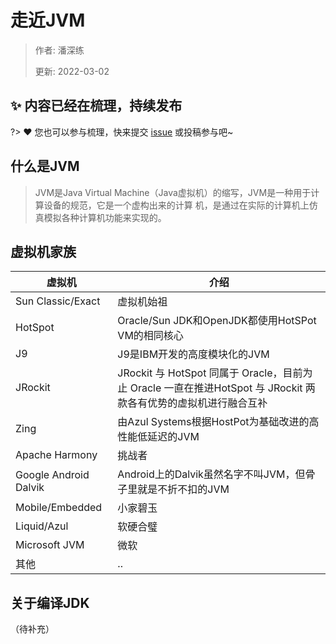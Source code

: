 # 走近JVM

> 作者: 潘深练
>
> 更新: 2022-03-02

## ✨ 内容已经在梳理，持续发布
?> ❤️ 您也可以参与梳理，快来提交 [issue](https://github.com/senlypan/jvm-docs/issues) 或投稿参与吧~

## 什么是JVM

> JVM是Java Virtual Machine（Java虚拟机）的缩写，JVM是一种用于计算设备的规范，它是一个虚构出来的计算
机，是通过在实际的计算机上仿真模拟各种计算机功能来实现的。

## 虚拟机家族


|  虚拟机  | 介绍 |
|---------|-----|
|  Sun Classic/Exact  | 虚拟机始祖 |
|  HotSpot  | Oracle/Sun JDK和OpenJDK都使用HotSPot VM的相同核心|
|  J9 |J9是IBM开发的高度模块化的JVM |
|  JRockit |JRockit 与 HotSpot 同属于 Oracle，目前为止 Oracle 一直在推进HotSpot 与 JRockit 两款各有优势的虚拟机进行融合互补|
|  Zing  | 由Azul Systems根据HostPot为基础改进的高性能低延迟的JVM |
|  Apache Harmony  | 挑战者 |
|  Google Android Dalvik  | Android上的Dalvik虽然名字不叫JVM，但骨子里就是不折不扣的JVM|
|  Mobile/Embedded  | 小家碧玉 |
|  Liquid/Azul  |  软硬合璧 |
|  Microsoft JVM  | 微软 |
|  其他  | .. |


## 关于编译JDK

（待补充）